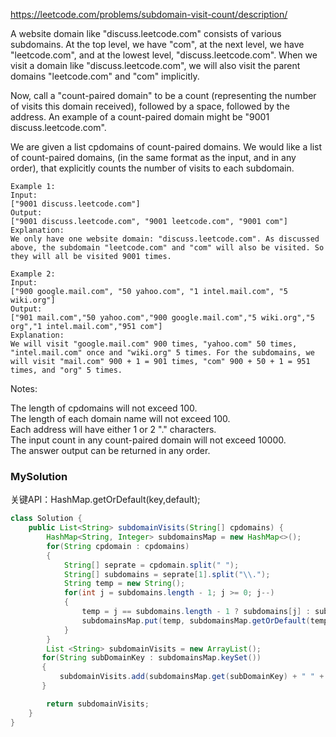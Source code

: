 https://leetcode.com/problems/subdomain-visit-count/description/

A website domain like "discuss.leetcode.com" consists of various subdomains. At the top level, we have "com", at the next level, we have "leetcode.com", and at the lowest level, "discuss.leetcode.com". When we visit a domain like "discuss.leetcode.com", we will also visit the parent domains "leetcode.com" and "com" implicitly.

Now, call a "count-paired domain" to be a count (representing the number of visits this domain received), followed by a space, followed by the address. An example of a count-paired domain might be "9001 discuss.leetcode.com".

We are given a list cpdomains of count-paired domains. We would like a list of count-paired domains, (in the same format as the input, and in any order), that explicitly counts the number of visits to each subdomain.

```
Example 1:
Input: 
["9001 discuss.leetcode.com"]
Output: 
["9001 discuss.leetcode.com", "9001 leetcode.com", "9001 com"]
Explanation: 
We only have one website domain: "discuss.leetcode.com". As discussed above, the subdomain "leetcode.com" and "com" will also be visited. So they will all be visited 9001 times.

Example 2:
Input: 
["900 google.mail.com", "50 yahoo.com", "1 intel.mail.com", "5 wiki.org"]
Output: 
["901 mail.com","50 yahoo.com","900 google.mail.com","5 wiki.org","5 org","1 intel.mail.com","951 com"]
Explanation: 
We will visit "google.mail.com" 900 times, "yahoo.com" 50 times, "intel.mail.com" once and "wiki.org" 5 times. For the subdomains, we will visit "mail.com" 900 + 1 = 901 times, "com" 900 + 50 + 1 = 951 times, and "org" 5 times.
```
Notes:

The length of cpdomains will not exceed 100.  <br>
The length of each domain name will not exceed 100. <br>
Each address will have either 1 or 2 "." characters. <br>
The input count in any count-paired domain will not exceed 10000. <br>
The answer output can be returned in any order. <br>


### MySolution
关键API：HashMap.getOrDefault(key,default);

```java
class Solution {
    public List<String> subdomainVisits(String[] cpdomains) {
        HashMap<String, Integer> subdomainsMap = new HashMap<>();
        for(String cpdomain : cpdomains)
        {
            String[] seprate = cpdomain.split(" ");
            String[] subdomains = seprate[1].split("\\.");
            String temp = new String();
            for(int j = subdomains.length - 1; j >= 0; j--)
            {
                temp = j == subdomains.length - 1 ? subdomains[j] : subdomains[j] + "." + temp;
                subdomainsMap.put(temp, subdomainsMap.getOrDefault(temp, 0) + Integer.valueOf(seprate[0]));
            }
        }
        List <String> subdomainVisits = new ArrayList();
       for(String subDomainKey : subdomainsMap.keySet())
       {
           subdomainVisits.add(subdomainsMap.get(subDomainKey) + " " + subDomainKey);
       }

        return subdomainVisits;
    }
}
```
